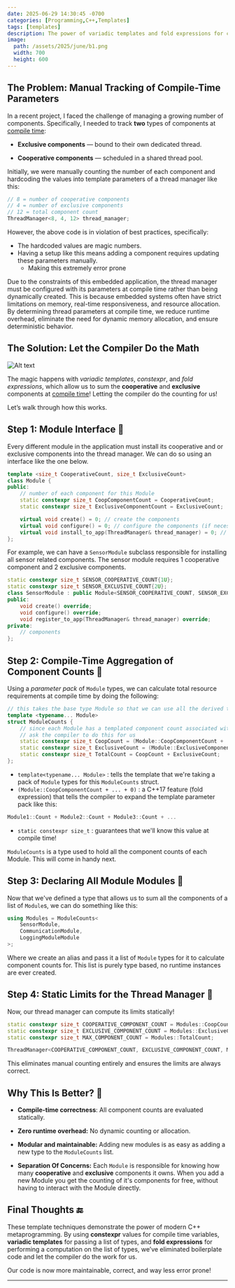 ```yaml
---
date: 2025-06-29 14:30:45 -0700
categories: [Programming,C++,Templates]
tags: [templates]
description: The power of variadic templates and fold expressions for counting at compile time
image:
  path: /assets/2025/june/b1.png
  width: 700
  height: 600
---
```


## The Problem: Manual Tracking of Compile-Time Parameters
In a recent project, I faced the challenge of managing a growing number of components. Specifically, I needed to track **two** types of components at <u>compile time</u>:

- **Exclusive components** — bound to their own dedicated thread.

- **Cooperative components** — scheduled in a shared thread pool.

Initially, we were manually counting the number of each component and hardcoding the values into template parameters of a thread manager like this:

```cpp
// 8 = number of cooperative components
// 4 = number of exclusive components
// 12 = total component count
ThreadManager<8, 4, 12> thread_manager;
````

However, the above code is in violation of best practices, specifically: 
- The hardcoded values are magic numbers.
- Having a setup like this means adding a component requires updating these parameters manually.
    - Making this extremely error prone


Due to the constraints of this embedded application, the thread manager must be configured with its parameters at compile time rather than being dynamically created. This is because embedded systems often have strict limitations on memory, real-time responsiveness, and resource allocation. By determining thread parameters at compile time, we reduce runtime overhead, eliminate the need for dynamic memory allocation, and ensure deterministic behavior.

## The Solution: Let the Compiler Do the Math

![Alt text](/assets/2025/june/b1.png)

The magic happens with *variadic templates*, *constexpr*, and *fold expressions*, which allow us to sum the **cooperative** and **exclusive** components at <u>compile time</u>! Letting the compiler do the counting for us! 

Let’s walk through how this works.

## Step 1: Module Interface 🧩 

Every different module in the application must install its cooperative and or exclusive components into the thread manager. We can do so using an interface like the one below.

```cpp
template <size_t CooperativeCount, size_t ExclusiveCount>
class Module {
public:
    // number of each component for this Module
    static constexpr size_t CoopComponentCount = CooperativeCount;
    static constexpr size_t ExclusiveComponentCount = ExclusiveCount;

    virtual void create() = 0; // create the components
    virtual void configure() = 0; // configure the components (if necessary)
    virtual void install_to_app(ThreadManager& thread_manager) = 0; // install components to the thread manager
};
```

For example, we can have a `SensorModule` subclass responsible for installing all sensor related components. The sensor module requires 1 cooperative component and 2 exclusive components.


```cpp
static constexpr size_t SENSOR_COOPERATIVE_COUNT{1U};
static constexpr size_t SENSOR_EXCLUSIVE_COUNT{2U};
class SensorModule : public Module<SENSOR_COOPERATIVE_COUNT, SENSOR_EXCLUSIVE_COUNT> {
public:
    void create() override;
    void configure() override;
    void register_to_app(ThreadManager& thread_manager) override;
private:
    // components
};

```

## Step 2: Compile-Time Aggregation of Component Counts 🧮
Using a *parameter pack* of `Module` types, we can calculate total resource requirements at compile time by doing the following:

```cpp
// this takes the base type Module so that we can use all the derived types as well
template <typename... Module>
struct ModuleCounts {
    // since each Module has a templated component count associated with it, we can 
    // ask the compiler to do this for us
    static constexpr size_t CoopCount = (Module::CoopComponentCount + ... + 0);
    static constexpr size_t ExclusiveCount = (Module::ExclusiveComponentCount + ... + 0);
    static constexpr size_t TotalCount = CoopCount + ExclusiveCount;
};
```

- `template<typename... Module>` : tells the template that we're taking a pack of `Module` types for this `ModuleCounts` struct. 
- `(Module::CoopComponentCount + ... + 0)` : a C++17 feature (fold expression) that tells the compiler to expand the template parameter pack like this:
```cpp
Module1::Count + Module2::Count + Module3::Count + ...
```
- `static constexpr size_t` : guarantees that we'll know this value at compile time!

`ModuleCounts` is a type used to hold all the component counts of each Module. This will come in handy next.



## Step 3: Declaring All Module Modules 🔧 
Now that we've defined a type that allows us to sum all the components of a list of `Module`s, we can do something like this: 
```cpp
using Modules = ModuleCounts<
    SensorModule,
    CommunicationModule,
    LoggingModuleModule
>;
```
Where we create an alias and pass it a list of `Module` types for it to calculate component counts for. This list is purely type based, no runtime instances are ever created.


## Step 4: Static Limits for the Thread Manager 🚀 
Now, our thread manager can compute its limits statically!

```cpp
static constexpr size_t COOPERATIVE_COMPONENT_COUNT = Modules::CoopCount;
static constexpr size_t EXCLUSIVE_COMPONENT_COUNT = Modules::ExclusiveCount;
static constexpr size_t MAX_COMPONENT_COUNT = Modules::TotalCount;

ThreadManager<COOPERATIVE_COMPONENT_COUNT, EXCLUSIVE_COMPONENT_COUNT, MAX_COMPONENT_COUNT> thread_manager;
```
This eliminates manual counting entirely and ensures the limits are always correct.

## Why This Is Better? 🤔

- **Compile-time correctness**: All component counts are evaluated statically.

- **Zero runtime overhead:** No dynamic counting or allocation. 

- **Modular and maintainable:** Adding new modules is as easy as adding a new type to the `ModuleCounts` list.

- **Separation Of Concerns:** Each `Module` is responsible for knowing how many **cooperative** and **exclusive** components it owns. When you add a new Module you get the counting of it's components for free, without having to interact with the Module directly.

## Final Thoughts 🔚

These template techniques demonstrate the power of modern C++ metaprogramming. By using **constexpr** values for compile time variables, **variadic templates** for passing a list of types, and **fold expressions** for performing a computation on the list of types, we’ve eliminated boilerplate code and let the compiler do the work for us.

Our code is now more maintainable, correct, and way less error prone!







---
